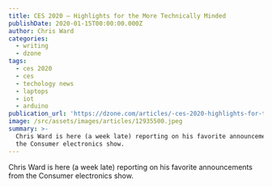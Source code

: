 ```yaml
---
title: CES 2020 — Highlights for the More Technically Minded
publishDate: 2020-01-15T00:00:00.000Z
author: Chris Ward
categories:
  - writing
  - dzone
tags:
  - ces 2020
  - ces
  - techology news
  - laptops
  - iot
  - arduino
publication_url: 'https://dzone.com/articles/-ces-2020-highlights-for-the-more-technically-mind'
image: /src/assets/images/articles/12935500.jpeg
summary: >-
  Chris Ward is here (a week late) reporting on his favorite announcements from
  the Consumer electronics show.
---
```

Chris Ward is here (a week late) reporting on his favorite announcements from the Consumer electronics show.

